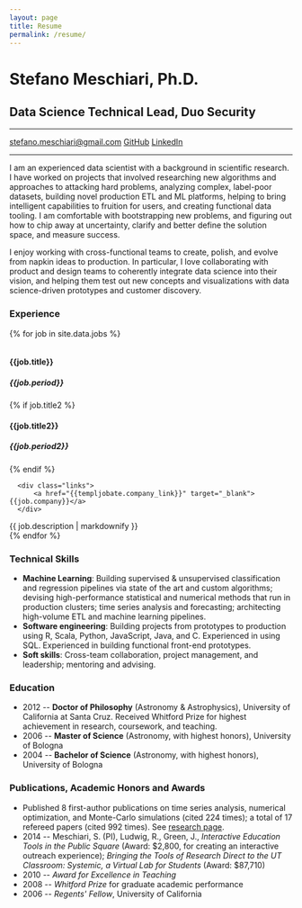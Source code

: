 ```yaml
---
layout: page
title: Resume
permalink: /resume/
---
```

<div class="float-right">
<!--
Downloadable resume coming back soon!
<a class="more" href="/meschiari_resume.pdf">Download PDF</a>
-->
</div>


<h1 class="name">Stefano Meschiari, Ph.D.</h1>
<h2 class="subtitle">Data Science Technical Lead, Duo Security</h2>
<hr>
<div class="links">
<a href="mailto:stefano.meschiari@gmail.com" class="ui circular button"><i class="mail outline icon"></i> stefano.meschiari@gmail.com</a>
<a href="https://github.com/stefano-meschiari" class="ui circular button"><i class="github icon"></i> GitHub</a>
<a href="https://www.linkedin.com/in/stefano-meschiari-46966242/" class="ui circular button"><i class="linkedin icon"></i> LinkedIn</a>
</div>
<hr>

I am an experienced data scientist with a background in scientific research. I have worked on projects that involved  researching new algorithms and approaches to attacking hard problems, analyzing complex, label-poor datasets, building novel production ETL and ML platforms, helping to bring intelligent capabilities to fruition for users, and creating functional data tooling. I am comfortable with bootstrapping new problems, and figuring out how to chip away at uncertainty, clarify and better define the solution space, and measure success.

I enjoy working with cross-functional teams to create, polish, and evolve from napkin ideas to production. In particular, I love collaborating with product and design teams to coherently integrate data science into their vision, and helping them test out new concepts and visualizations with data science-driven prototypes and customer discovery.

<div class="ui divider"></div>

### Experience
{% for job in site.data.jobs %}
<div class="ui segment {{job.emphasis}}">
<div class="ui divided grid">
  <div class="four wide column">
      <h4>{{job.title}}</h4>
      <h5>{{job.period}}</h5>
      {% if job.title2 %}
      <br>
      <h4>{{job.title2}}</h4>
      <h5>{{job.period2}}</h5>
      {% endif %}
      <br>

      <div class="links">
          <a href="{{templjobate.company_link}}" target="_blank">{{job.company}}</a>
      </div>
  </div>
  <div class="twelve wide column">
      {{ job.description | markdownify }}
  </div>

</div>
</div>
{% endfor %}

<div class="ui divider"></div>

### Technical Skills
* **Machine Learning**: Building supervised & unsupervised classification and regression pipelines via state of the art and custom algorithms; devising high-performance statistical and numerical methods that run in production clusters; time series analysis and forecasting; architecting high-volume ETL and machine learning pipelines.
* **Software engineering**: Building projects from prototypes to production using R, Scala, Python, JavaScript, Java, and C. Experienced in using SQL. Experienced in building functional front-end prototypes.
* **Soft skills**: Cross-team collaboration, project management, and leadership; mentoring and advising.

<div class="ui divider"></div>

### Education
* 2012 -- **Doctor of Philosophy** (Astronomy & Astrophysics), University of California at Santa Cruz. Received Whitford Prize for highest achievement in research, coursework, and teaching.
* 2006 -- **Master of Science** (Astronomy, with highest honors), University of Bologna
* 2004 -- **Bachelor of Science** (Astronomy, with highest honors), University of Bologna

<div class="ui divider"></div>

### Publications, Academic Honors and Awards
* Published 8 first-author publications on time series analysis, numerical optimization, and Monte-Carlo simulations  (cited 224 times); a total of 17 refereed papers (cited 992 times). See [research page](/research).
* 2014 -- Meschiari, S. (PI), Ludwig, R., Green, J., *Interactive Education Tools in the Public Square* (Award: $2,800, for creating an interactive outreach experience); *Bringing the Tools of Research Direct to the UT Classroom: Systemic, a Virtual Lab for Students* (Award: $87,710)
* 2010 -- *Award for Excellence in Teaching*
* 2008 -- *Whitford Prize* for graduate academic performance
* 2006 -- *Regents' Fellow*, University of California
